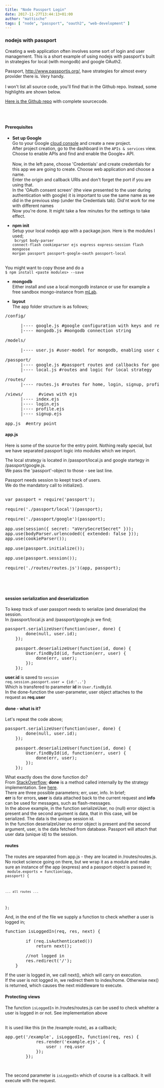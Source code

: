```yaml
---
title: "Node Passport Login"
date: 2017-11-27T13:44:13+01:00
author: "mattische"
tags: [ "node", "passport", "oauth2", "web-development" ]
---
```



### nodejs with passport

Creating a web application often involves some sort of login and user management.
This is a short example of using nodejs with passport's built in strategies for local (with mongodb) and google OAuth2.<br>

Passport, <a href="http://www.passportjs.org/">http://www.passportjs.org/</a>, have strategies for almost every provider there is. Very handy.<br><br>
I won't list all source code, you'll find that in the Github repo. Instead, some highlights are shown below.<br>

<a href="https://github.com/mattische/node-passport-example">Here is the Github repo</a> with complete sourcecode.


<br><br>

#### Prerequisites
+ <strong>Set up Google</strong><br />
Go to your Google <a href="https://console.developers.google.com">cloud console</a> and create a new project. <br>
After project creation, go to the dashboard in the <code>APIs & services</code> view. Choose to enable APIs and find and enable the Google+ API.<br><br>
Now, in the left pane, choose 'Credentials' and create credentials for this app we are going to create. Choose web application and choose a name.<br>
Enter the origin and callback URIs and don't forget the port if you are using that.<br>
In the 'OAuth consent screen' (the view presented to the user during authentication with google) it is important to use the same name as we did in the previous step (under the Credentials tab). Did'nt work for me with different names<br>
Now you're done. It might take a few minutes for the settings to take effect.


+ <strong>npm init</strong><br>
Setup your local nodejs app with a package.json. Here is the modules I used;<br>
<code> bcrypt body-parser connect-flash cookieparser ejs express express-session flash mongoose morgan passport passport-google-oauth passport-local</code>
<br>
You might want to copy those and do a<br><code>$ npm install &lt;paste modules&gt; --save</code><br>


+ <strong>mongodb</strong><br>
Either install and use a local mongodb instance or use for example a free sandbox mongo-instance from <a href="https://mlab.com">mLab</a>.


+ <strong>layout</strong><br>
The app folder structure is as follows;
<pre>
/config/<br>
      |---- google.js #google configuration with keys and redirect callback
      |---- mongodb.js #mongodb connection string<br>
/models/<br>
      |---- user.js #user-model for mongodb, enabling user creation in db. for local strategy<br>
/passport/
      |---- google.js #passport routes and callbacks for google strategy
      |---- local.js #routes and logic for local strategy<br>
/routes/
      |---- routes.js #routes for home, login, signup, profile etc<br>
/views/      #views with ejs
      |---- index.ejs
      |---- login.ejs
      |---- profile.ejs
      |---- signup.ejs<br>
app.js  #entry point
</pre>



#### app.js
Here is some of the source for the entry point. Nothing really special, but we have separated passport logic into modules which we import.<br>

The local strategy is located in /passport/local.js and google startegy in /passport/google.js.<br>
We pass the 'passport'-object to those - see last line.<br>

Passport needs session to keept track of users.<br>
We do the mandatory call to initialize().
<pre>

var passport = require('passport');

require('./passport/local')(passport); 

require('./passport/google')(passport); 

app.use(session({ secret: "aVerySecretSecret" }));
app.use(bodyParser.urlencoded({ extended: false }));
app.use(cookieParser()); 

app.use(passport.initialize());

app.use(passport.session());

require('./routes/routes.js')(app, passport); 


</pre>
<br>



#### session serialization and deserialization
To keep track of user passport needs to serialize (and deserialize) the session.<br>
In /passport/local.js and /passport/google.js we find;
<pre>
passport.serializeUser(function(user, done) {
        done(null, user.id);
    });

    passport.deserializeUser(function(id, done) {
        User.findById(id, function(err, user) {
            done(err, user);
        });
    });
</pre>

<strong>user.id</strong> is saved to <code>session req.session.passport.user = {id:'..'}</code><br>
Which is transfered to parameter <strong>id</strong> in <code>User.findById</code>.<br>
In the done-function the user-parameter, user object attaches to the request as <strong>req.user</strong><br>

#### done - what is it?
Let's repeat the code above;
<pre>
passport.serializeUser(function(user, done) {
        done(null, user.id);
    });

    passport.deserializeUser(function(id, done) {
        User.findById(id, function(err, user) {
            done(err, user);
        });
    });
</pre>

What exactly does the done function do?<br>
From <a href="https://stackoverflow.com/questions/32153865/what-is-done-callback-function-in-passport-strategy-configure-use-function">StackOverflow</a>;
<strong>done</strong> is a method called internally by the strategy implementation.
See <a href="https://github.com/jaredhanson/passport-local/blob/master/lib/strategy.js#L80">here</a>.<br>
There are three possible parameters; err, user, info. In brief;<br>
<strong>err</strong> is for errors, <strong>user</strong> is data attached back to the current request and <strong>info</strong> can be used for messages, such as flash-messages.
<br>
In the above example, in the function serializeUser, no (null) error  object is present and the second argument is data, that in this case, will be serialized. The data is the unique
session id.<br>
In the function deserialzeUser no error object is present and the second argument, user, is the data fetched from database. Passport will attach that user data (unique id) to the session.
<br>


#### routes
The routes are separated from app.js - they are located in /routes/routes.js.<br>
No rocket science going on there, but we wrap it as a module and make sure an instance of the app (express) and a passport object is passed in;<br>
<code>
module.exports = function(app, passport) {

    ... all routes ...

};
</code>
<br>

And, in the end of the file we supply a function to check whether a user is logged in;<br>
<pre>
function isLoggedIn(req, res, next) {    

        if (req.isAuthenticated())
            return next();

        //not logged in
        res.redirect('/');
    }
</pre>


If the user is logged in, we call next(), which will carry on execution.
<br>
If the user is not logged in, we redirect them to index/home. Otherwise nex() is returned, which causes the next middleware to execute.
<br>



#### Protecting views
The function <code>isLoggedIn</code> in /routes/routes.js can be used to check whehter a user is logged in or not. See implementation above<br>
<br>

It is used like this (in the /example route), as a callback;
<pre>
app.get('/example', isLoggedIn, function(req, res) {
            res.render('example.ejs', {
                user : req.user 
            });
        });
</pre>
<br>

The second parameter is <code>isLoggedIn</code> which of course is a callback. It will execute with the request.<br>

